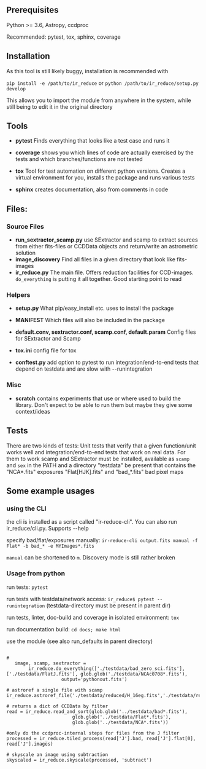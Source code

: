 ## Prerequisites
Python >= 3.6, Astropy, ccdproc

Recommended:
pytest, tox, sphinx, coverage

## Installation
As this tool is still likely buggy, installation is recommended with

`pip install -e /path/to/ir_reduce`
or
`python /path/to/ir_reduce/setup.py develop`

This allows you to import the module from anywhere in the system, while still being to edit it in the original directory
## Tools
* **pytest** Finds everything that looks like a test case and runs it

* **coverage** shows you which lines of code are actually exercised by the tests and which branches/functions are not tested

* **tox** Tool for test automation on different python versions. Creates a virtual environment for you, installs the package and runs various tests

* **sphinx** creates documentation, also from comments in code

## Files:
### Source Files
* **run_sextractor_scamp.py** use SExtractor and scamp to extract sources from either fits-files or CCDData objects
and return/write an astrometric solution
* **image_discovery** Find all files in a given directory that look like fits-images
* **ir_reduce.py** The main file. Offers reduction facilities for CCD-images.
`do_everything` is putting it all together. Good starting point to read

### Helpers
* **setup.py** What pip/easy\_install etc. uses to install the package
* **MANIFEST** Which files will also be included in the package
* **default.conv, sextractor.conf, scamp.conf, default.param** Config files for SExtractor and Scamp

* **tox.ini** config file for tox
* **conftest.py** add option to pytest to run integration/end-to-end tests that depend on testdata and are slow with --runintegration

### Misc

* **scratch** contains experiments that use or where used to build the library. Don't expect to be able to run them
but maybe they give some context/ideas

## Tests
There are two kinds of tests: Unit tests that verify that a given function/unit works well and integration/end-to-end tests that work on real data.
For them to work scamp and SExtractor must be installed, available as `scamp` and `sex` in the PATH and a directory "testdata" be present
that contains the "NCA*.fits" exposures "Flat[HJK].fits" and "bad_*.fits" bad pixel maps

## Some example usages
### using the CLI
the cli is installed as a script called "ir-reduce-cli". You can also run ir\_reduce/cli.py. Supports --help

specify bad/flat/exposures manually:
`ir-reduce-cli output.fits manual -f Flat* -b bad_* -e MYImages*.fits`

`manual` can be shortened to `m`. Discovery mode is still rather broken 


### Usage from python
run tests: `pytest`

run tests with testdata/network access: `ir_reduce$ pytest --runintegration` (testdata-directory must be present in parent dir)

run tests, linter, doc-build and coverage in isolated environment: `tox`

run documentation build:
`cd docs; make html`

use the module (see also run\_defaults in parent directory)
```import ir_reduce

#
   image, scamp, sextractor =
        ir_reduce.do_everything(['./testdata/bad_zero_sci.fits'], ['./testdata/FlatJ.fits'], glob.glob('./testdata/NCAc0708*.fits'),
                    output='pythonout.fits')

# astroref a single file with scamp
ir_reduce.astroref_file('./testdata/reduced/H_16eg.fits','./testdata/reduced/H_16eg_astroreffed')

# returns a dict of CCDData by filter
read = ir_reduce.read_and_sort(glob.glob('../testdata/bad*.fits'),
                        glob.glob('../testdata/Flat*.fits'),
                        glob.glob('../testdata/NCA*.fits'))

#only do the ccdproc-internal steps for files from the J filter
processed = ir_reduce.tiled_process(read['J'].bad, read['J'].flat[0], read['J'].images)

# skyscale an image using subtraction
skyscaled = ir_reduce.skyscale(processed, 'subtract')

```




